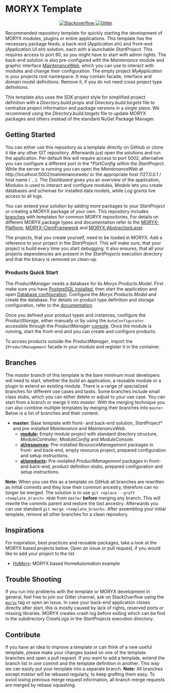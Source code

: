 # MORYX Template

<p align="center">    
    <a href="https://stackoverflow.com/questions/tagged/moryx">
        <img src="https://img.shields.io/badge/stackoverflow-ask-orange.svg" alt="Stackoverflow">
    </a>
    <a href="https://gitter.im/PHOENIXCONTACT/MORYX?utm_source=badge&utm_medium=badge&utm_campaign=pr-badge">
        <img src="https://badges.gitter.im/PHOENIXCONTACT/MORYX.svg" alt="Gitter">
    </a>
</p>

Recommended repository template for quickly starting the development of MORYX modules, plugins or entire applications. This template has the necessary package feeds, a back-end (*Application.sln*) and front-end (*Application.UI.sln*) solution, each with a launchable *StartProject*. This requires access to port 80, so you might have to start with admin rights. The back-end solution is also pre-configured with the *Maintenance* module and graphic interface [MaintenanceWeb](https://github.com/PHOENIXCONTACT/MORYX-MaintenanceWeb), which you can use to interact with modules and change their configuration. The empty project *MyApplication* is your projects root namespace. It may contain facade, interface and domain model definitions. Remove it, if you do not need cross project type definitions.

This template also uses the SDK project style for simplified project definition with a *Directory.build.props* and *Directory.build.targets* file to centralize project information and package versions in a single place. We recommend using the *Directory.build.targets*  file to update MORYX packages and others instead of the standard NuGet Package Manager.

## Getting Started

You can either use this repository as a template directly on GitHub or clone it like any other GIT repository. Afterwards just open the solutions and run the application. Per default this will require access to port 5002, alternative you can configure a different port in the **PortConfig* within the *StartProject*. While the server is running you can open the *MaintenanceWeb* at http://localhost:5002/maintenanceweb/ or the appropriate host (127.0.0.1 / host name / ...). The *Dashboard* gives you an overview of the application, *Modules* is used to interact and configure modules, *Models* lets you create databases and schemas for installed data models, while *Log* grants live access to all logs.

You can extend your solution by adding more packages to your *StartProject* or creating a MORYX package of your own. This repository includes [branches](#branches) with templates for common MORYX repositories. For details on different MORYX package types and documentation refer to the [MORYX-Platform](https://github.com/PHOENIXCONTACT/MORYX-Platform), [MORYX-CientFramework](https://github.com/PHOENIXCONTACT/MORYX-ClientFramework) and [MORYX-AbstractionLayer](https://github.com/PHOENIXCONTACT/MORYX-AbstractionLayer).

The projects, that you create yourself, need to be loaded in MORYX. Add a reference to your project in the *StartProject*. This will make sure, that your project is build every time you start debugging. It also ensures, that all your projects dependencies are present in the *StartProjects* execution directory and that the binary is removed on clean-up.

### Products Quick Start

The *ProductManager* needs a database for its *Moryx.Products.Model*. First make sure you have [PostgreSQL installed](https://www.postgresql.org/download/), then start the application and open [Database configuration](http://localhost/maintenanceweb/#/databases). Configure the *Moryx.Products.Model* and create the database. For details on product type definition and storage configuration, refer to the [documentation](https://github.com/PHOENIXCONTACT/MORYX-AbstractionLayer/blob/dev/docs/articles/Products/ProductDefinition.md).

Once you defined your product types and instances, configure the *ProductStorage*, either manually or by using the `AutoConfigurator` accessible through the *ProductManager* [console](http://localhost/maintenanceweb/#/modules/ProductManager/console). Once the module is running, start the front-end and you can create and configure products.

To access products outside the *ProductManager*, import the `IProductManagement` facade in your module and register it in the container.

## Branches

The *master* branch of this template is the bare minimum most developers will need to start, whether the build an application, a reusable module or a plugin to extend an existing module. There is a range of specialized branches for different use cases and tasks. Some branches include small class stubs, which you can either delete or adjust to your use case. You can start from a branch or merge it into *master*. With the merging technique you can also combine multiple templates by merging their branches into `master`. Below is a list of branches and their content:

- **master:** Base template with front- and back-end solution, *StartProject** and pre-installed *Maintenance* and *MaintenanceWeb*.
    - **[module](https://github.com/PHOENIXCONTACT/MORYX-Template/tree/module):** Empty module project with standard directory structure, *ModuleController*, *ModuleConfig* and *ModuleConsole*. 
    - **[al/resources](https://github.com/PHOENIXCONTACT/MORYX-Template/tree/al/resources):** Pre-installed *ResourceManagement* packages in front- and back-end, empty resource project, prepared configuration and setup instructions.
    - **[al/products](https://github.com/PHOENIXCONTACT/MORYX-Template/tree/al/products):** Pre-installed *ProductManagement* packages in front- and back-end, product definition stubs, prepared configuration and setup instructions.

**Note:** When you use this as a template on GitHub all branches are rewritten as initial commits and they lose their common ancestry, therefore can no longer be merged. The solution is to use `git replace --graft <template_branch> HEAD` from `master` **before** merging any branch. This will rewrite the commits parent and restore the lost ancestry. Afterwards you can use standard `git merge <template_branch>`. After assembling your initial template, remove all other branches for a clean repository.

## Inspirations

For inspiration, best practices and reusable packages, take a look at the MORYX based projects below. Open an issue or pull request, if you would like to add your project to the list.

- [HoMory](https://github.com/Toxantron/HoMory): MORYX based HomeAutomation example

## Trouble Shooting

If you run into problems with the template or MORYX development in general, feel free to join our Gitter channel, ask on StackOverflow using the [`moryx`](https://stackoverflow.com/questions/tagged/moryx) tag or open an issue. In case your back-end application closes directly after start, this is mostly caused by lack of rights, reserved ports or missing libraries. MORYX creates crash log before exiting which can be find in the subdirectory *CrashLogs* in the *StartProjects* execution directory.

## Contribute

If you have an idea to improve a template or can think of a new useful template, please make your changes based on one of the template branches and open a pull request. If you want to add a template, extend the branch list in one commit and the template definition in another. This way we can easily put your template into a separate branch. **Note:** All branches except *master* will be rebased regularly, to keep grafting them easy. To avoid losing previous merge request information, all branch merge requests are merged by rebase squashing.
